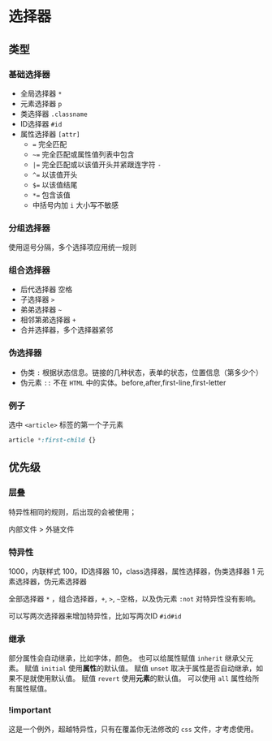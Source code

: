 
# 选择器

## 类型

### 基础选择器

* 全局选择器 `*`
* 元素选择器 `p`
* 类选择器 `.classname`
* ID选择器 `#id`
* 属性选择器 `[attr]`
  * `=` 完全匹配
  * `~=` 完全匹配或属性值列表中包含
  * `|=` 完全匹配或以该值开头并紧跟连字符 `-`
  * `^=` 以该值开头
  * `$=` 以该值结尾
  * `*=` 包含该值
  * 中括号内加 `i` 大小写不敏感

### 分组选择器

使用逗号分隔，多个选择项应用统一规则

### 组合选择器

* 后代选择器 空格
* 子选择器 `>`
* 弟弟选择器 `~`
* 相邻第弟选择器 `+`
* 合并选择器，多个选择器紧邻

### 伪选择器

* 伪类 `:` 根据状态信息。链接的几种状态，表单的状态，位置信息（第多少个）
* 伪元素 `::` 不在 `HTML` 中的实体。before,after,first-line,first-letter

### 例子

选中 `<article>` 标签的第一个子元素

```css
article *:first-child {}
```

## 优先级

### 层叠

特异性相同的规则，后出现的会被使用；

内部文件 > 外链文件

### 特异性

1000，内联样式
100，ID选择器
10，class选择器，属性选择器，伪类选择器
1 元素选择器，伪元素选择器

全部选择器 `*` ，组合选择器，`+`, `>`, `~`空格，以及伪元素 `:not` 对特异性没有影响。

可以写两次选择器来增加特异性，比如写两次ID `#id#id`

### 继承

部分属性会自动继承，比如字体，颜色。
也可以给属性赋值 `inherit` 继承父元素。
赋值 `initial` 使用**属性**的默认值。
赋值 `unset` 取决于属性是否自动继承，如果不是就使用默认值。
赋值 `revert` 使用**元素**的默认值。
可以使用 `all` 属性给所有属性赋值。

### !important

这是一个例外，超越特异性，只有在覆盖你无法修改的 `css` 文件，才考虑使用。

